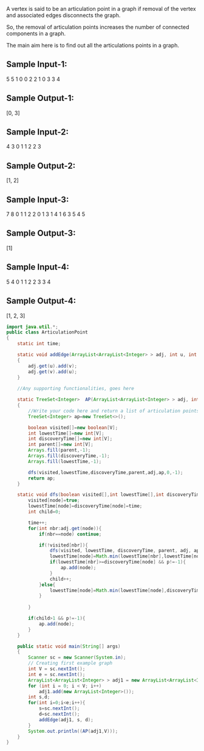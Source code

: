 A vertex is said to be an articulation point in a graph 
if removal of the vertex and associated edges disconnects the graph.

So, the removal of articulation points increases the number of connected components in a graph.

The main aim here is to find out all the articulations points in a graph.


Sample Input-1:
---------------
5
5
1 0
0 2
2 1
0 3
3 4

Sample Output-1:
----------------
[0, 3]

Sample Input-2:
---------------
4
3
0 1
1 2
2 3

Sample Output-2:
----------------
[1, 2]


Sample Input-3:
---------------
7
8
0 1 
1 2
2 0 
1 3
1 4
1 6
3 5
4 5

Sample Output-3:
----------------
[1]

Sample Input-4:
---------------
5
4
0 1
1 2
2 3
3 4

Sample Output-4:
----------------
[1, 2, 3]

```java
import java.util.*;
public class ArticulationPoint 
{
	static int time;

	static void addEdge(ArrayList<ArrayList<Integer> > adj, int u, int v)
	{
		adj.get(u).add(v);
		adj.get(v).add(u);
	}
    
    //Any supporting functionalities, goes here

	static TreeSet<Integer>  AP(ArrayList<ArrayList<Integer> > adj, int V)
	{
		//Write your code here and return a list of articulation points
		TreeSet<Integer> ap=new TreeSet<>();

		boolean visited[]=new boolean[V];
		int lowestTime[]=new int[V];
		int discoveryTime[]=new int[V];
		int parent[]=new int[V];
		Arrays.fill(parent,-1);
		Arrays.fill(discoveryTime,-1);
		Arrays.fill(lowestTime,-1);

		dfs(visited,lowestTime,discoveryTime,parent,adj,ap,0,-1);
		return ap;
	}

	static void dfs(boolean visited[],int lowestTime[],int discoveryTime[],int parent[],ArrayList<ArrayList<Integer>> adj,TreeSet<Integer>  ap,int node,int p){
		visited[node]=true;
		lowestTime[node]=discoveryTime[node]=time;
		int child=0;

		time++;
		for(int nbr:adj.get(node)){
			if(nbr==node) continue;

			if(!visited[nbr]){
				dfs(visited, lowestTime, discoveryTime, parent, adj, ap, nbr,node);
				lowestTime[node]=Math.min(lowestTime[nbr],lowestTime[node]);
				if(lowestTime[nbr]>=discoveryTime[node] && p!=-1){
					ap.add(node);
				}
				child++;
			}else{
				lowestTime[node]=Math.min(lowestTime[node],discoveryTime[nbr]);
			}
			
		}

		if(child>1 && p!=-1){
			ap.add(node);
		}
	}

	public static void main(String[] args)
	{
		Scanner sc = new Scanner(System.in);
		// Creating first example graph
		int V = sc.nextInt();
		int e = sc.nextInt();
		ArrayList<ArrayList<Integer> > adj1 = new ArrayList<ArrayList<Integer> >(V);
		for (int i = 0; i < V; i++)
			adj1.add(new ArrayList<Integer>());
		int s,d;
		for(int i=0;i<e;i++){
			s=sc.nextInt();
			d=sc.nextInt();
			addEdge(adj1, s, d);
		}		
		System.out.println((AP(adj1,V)));				
	}
}
```